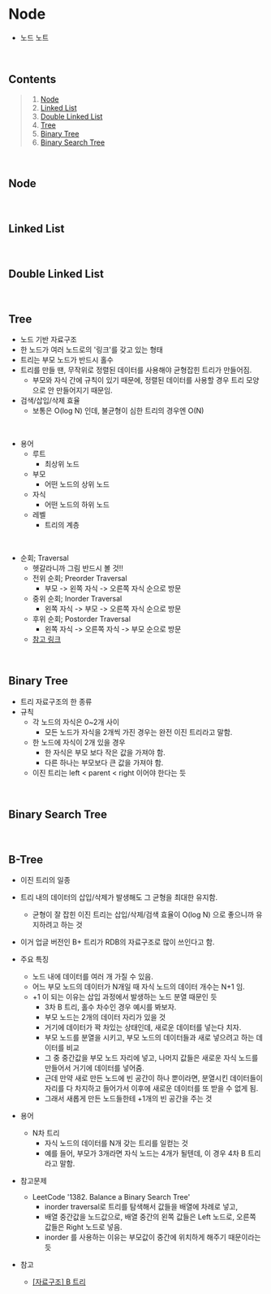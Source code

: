 # Node

- 노드 노트

<br/>

## Contents
>   1. [Node](#Node)
>   2. [Linked List](#Linked_List)
>   3. [Double Linked List](#Double_Linked_List)
>   4. [Tree](#Tree)
>   5. [Binary Tree](#Binary_Tree)
>   6. [Binary Search Tree](#Binary_Search_Tree)

<br/>

## Node

<br/>

## Linked List

<br/>

## Double Linked List

<br/>

## Tree

- 노드 기반 자료구조
- 한 노드가 여러 노드로의 '링크'를 갖고 있는 형태
- 트리는 부모 노드가 반드시 홀수
- 트리를 만들 땐, 무작위로 정렬된 데이터를 사용해야 균형잡힌 트리가 만들어짐.
    - 부모와 자식 간에 규칙이 있기 때문에, 정렬된 데이터를 사용할 경우 트리 모양으로 안 만들어지기 때문임.
- 검색/삽입/삭제 효율
    - 보통은 O(log N) 인데, 불균형이 심한 트리의 경우엔 O(N)

<br/>

- 용어
    - 루트
        - 최상위 노드
    - 부모
        - 어떤 노드의 상위 노드
    - 자식
        - 어떤 노드의 하위 노드
    - 레벨
        - 트리의 계층

<br/>

- 순회; Traversal
    - 헷갈라니까 그림 반드시 볼 것!!
    - 전위 순회; Preorder Traversal
        - 부모 -> 왼쪽 자식 -> 오른쪽 자식 순으로 방문
    - 중위 순회; Inorder Traversal
        - 왼쪽 자식 -> 부모 -> 오른쪽 자식 순으로 방문
    - 후위 순회; Postorder Traversal
        - 왼쪽 자식 -> 오른쪽 자식 -> 부모 순으로 방문
    - [참고 링크](https://hongku.tistory.com/160)

<br/>

## Binary Tree

- 트리 자료구조의 한 종류
- 규칙
    - 각 노드의 자식은 0~2개 사이
        - 모든 노드가 자식을 2개씩 가진 경우는 완전 이진 트리라고 말함.
    - 한 노드에 자식이 2개 있을 경우
        - 한 자식은 부모 보다 작은 값을 가져야 함.
        - 다른 하나는 부모보다 큰 값을 가져야 함.
    - 이진 트리는 left < parent < right 이어야 한다는 듯

<br/>

## Binary Search Tree

<br/>

## B-Tree

- 이진 트리의 일종
- 트리 내의 데이터의 삽입/삭제가 발생해도 그 균형을 최대한 유지함.
   - 균형이 잘 잡힌 이진 트리는 삽입/삭제/검색 효율이 O(log N) 으로 좋으니까 유지하려고 하는 것
- 이거 업글 버전인 B+ 트리가 RDB의 자료구조로 많이 쓰인다고 함.
- 주요 특징
    - 노드 내에 데이터를 여러 개 가질 수 있음.
    - 어느 부모 노드의 데이터가 N개일 때 자식 노드의 데이터 개수는 N+1 임.
    - +1 이 되는 이유는 삽입 과정에서 발생하는 노드 분열 때문인 듯
        - 3차 B 트리, 홀수 차수인 경우 예시를 봐보자.
        - 부모 노드는 2개의 데이터 자리가 있을 것
        - 거기에 데이터가 꽉 차있는 상태인데, 새로운 데이터를 넣는다 치자.
        - 부모 노드를 분열을 시키고, 부모 노드의 데이터들과 새로 넣으려고 하는 데이터를 비교
        - 그 중 중간값을 부모 노드 자리에 넣고, 나머지 값들은 새로운 자식 노드를 만들어서 거기에 데이터를 넣어줌.
        - 근데 만약 새로 만든 노드에 빈 공간이 하나 뿐이라면, 분열시킨 데이터들이 자리를 다 차지하고 들어가서 이후에 새로운 데이터를 또 받을 수 없게 됨.
        - 그래서 새롭게 만든 노드들한테 +1개의 빈 공간을 주는 것
- 용어
    - N차 트리
        - 자식 노드의 데이터를 N개 갖는 트리를 일컫는 것
        - 예를 들어, 부모가 3개라면 자식 노드는 4개가 될텐데, 이 경우 4차 B 트리라고 말함.
- 참고문제
    - LeetCode '1382. Balance a Binary Search Tree'
        - inorder traversal로 트리를 탐색해서 값들을 배열에 차례로 넣고,
        - 배열 중간값을 노드값으로, 배열 중간의 왼쪽 값들은 Left 노드로, 오른쪽 값들은 Right 노드로 넣음.
        - inorder 를 사용하는 이유는 부모값이 중간에 위치하게 해주기 때문이라는 듯

- 참고
    - [[자료구조] B 트리](https://mommoo.tistory.com/108)